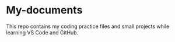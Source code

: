 # My-documents
This repo contains my coding practice files and small projects while learning VS Code and GitHub.
